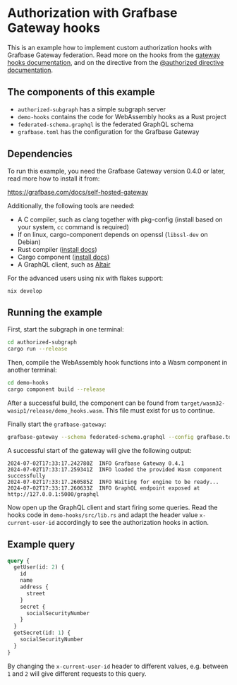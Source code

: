# Authorization with Grafbase Gateway hooks

This is an example how to implement custom authorization hooks with Grafbase Gateway federation.
Read more on the hooks from the [gateway hooks documentation](https://grafbase.com/docs/self-hosted-gateway/hooks),
and on the directive from the [@authorized directive documentation](https://grafbase.com/docs/federation/federation-directives#authorized).

## The components of this example

- `authorized-subgraph` has a simple subgraph server
- `demo-hooks` contains the code for WebAssembly hooks as a Rust project
- `federated-schema.graphql` is the federated GraphQL schema
- `grafbase.toml` has the configuration for the Grafbase Gateway

## Dependencies

To run this example, you need the Grafbase Gateway version 0.4.0 or later, read more how to install it from:

https://grafbase.com/docs/self-hosted-gateway

Additionally, the following tools are needed:

- A C compiler, such as clang together with pkg-config (install based on your system, `cc` command is required)
- If on linux, cargo-component depends on openssl (`libssl-dev` on Debian)
- Rust compiler ([install docs](https://www.rust-lang.org/learn/get-started))
- Cargo component ([install docs](https://github.com/bytecodealliance/cargo-component?tab=readme-ov-file#installation))
- A GraphQL client, such as [Altair](https://altair-gql.sirmuel.design/)

For the advanced users using nix with flakes support:

```
nix develop
```

## Running the example

First, start the subgraph in one terminal:

```bash
cd authorized-subgraph
cargo run --release
```

Then, compile the WebAssembly hook functions into a Wasm component in another terminal:

```bash
cd demo-hooks
cargo component build --release
```

After a successful build, the component can be found from `target/wasm32-wasip1/release/demo_hooks.wasm`.
This file must exist for us to continue.

Finally start the `grafbase-gateway`:

```bash
grafbase-gateway --schema federated-schema.graphql --config grafbase.toml
```

A successful start of the gateway will give the following output:

```
2024-07-02T17:33:17.242780Z  INFO Grafbase Gateway 0.4.1
2024-07-02T17:33:17.259341Z  INFO loaded the provided Wasm component successfully
2024-07-02T17:33:17.260585Z  INFO Waiting for engine to be ready...
2024-07-02T17:33:17.260633Z  INFO GraphQL endpoint exposed at http://127.0.0.1:5000/graphql
```

Now open up the GraphQL client and start firing some queries. Read the hooks code in `demo-hooks/src/lib.rs` and adapt the header
value `x-current-user-id` accordingly to see the authorization hooks in action.

## Example query

```graphql
query {
  getUser(id: 2) {
    id
    name
    address {
      street
    }
    secret {
      socialSecurityNumber
    }
  }
  getSecret(id: 1) {
    socialSecurityNumber
  }
}
```

By changing the `x-current-user-id` header to different values, e.g. between `1` and `2` will give different requests to this query.
